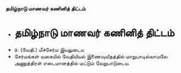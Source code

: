 **தமிழ்நாடு மாணவர் கணினித் திட்டம்**
- # தமிழ்நாடு மாணவர் கணினித் திட்டம்
- a. (வேதி.) மீச்சேர்ம இயலுடைய
- சேர்மங்கள் வகையில் வேதியியல் இணைவுவீதத்தில் மாறுபாடில்லாமலே அணுத்திரள் எடைமானத்தில் மட்டும் வேறுபாடுடைய.

